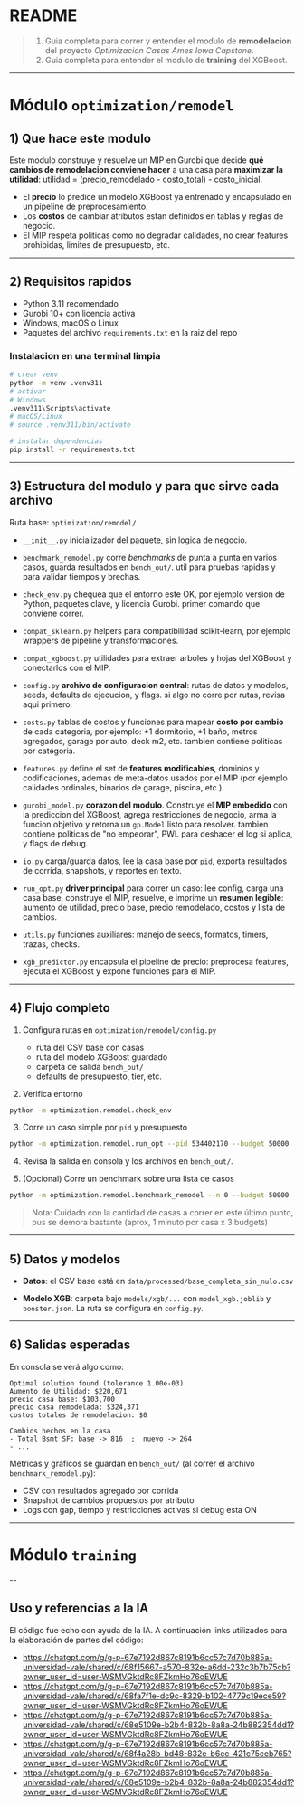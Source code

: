# README 

>1. Guia completa para correr y entender el modulo de **remodelacion** del proyecto *Optimizacion Casas Ames Iowa Capstone*.
>2. Guia completa para entender el modulo de **training** del XGBoost.
---
# Módulo `optimization/remodel`

## 1) Que hace este modulo

Este modulo construye y resuelve un MIP en Gurobi que decide **qué cambios de remodelacion conviene hacer** a una casa para **maximizar la utilidad**:
utilidad = (precio_remodelado - costo_total) - costo_inicial.

* El **precio** lo predice un modelo XGBoost ya entrenado y encapsulado en un pipeline de preprocesamiento.
* Los **costos** de cambiar atributos estan definidos en tablas y reglas de negocio.
* El MIP respeta politicas como no degradar calidades, no crear features prohibidas, limites de presupuesto, etc.

---

## 2) Requisitos rapidos

* Python 3.11 recomendado
* Gurobi 10+ con licencia activa
* Windows, macOS o Linux
* Paquetes del archivo `requirements.txt` en la raiz del repo

### Instalacion en una terminal limpia

```bash
# crear venv
python -m venv .venv311
# activar
# Windows
.venv311\Scripts\activate
# macOS/Linux
# source .venv311/bin/activate

# instalar dependencias
pip install -r requirements.txt
```
---

## 3) Estructura del modulo y para que sirve cada archivo

Ruta base: `optimization/remodel/`

* `__init__.py`
  inicializador del paquete, sin logica de negocio.

* `benchmark_remodel.py`
  corre *benchmarks* de punta a punta en varios casos, guarda resultados en `bench_out/`.
  util para pruebas rapidas y para validar tiempos y brechas.

* `check_env.py`
  chequea que el entorno este OK, por ejemplo version de Python, paquetes clave, y licencia Gurobi.
  primer comando que conviene correr.

* `compat_sklearn.py`
  helpers para compatibilidad scikit-learn, por ejemplo wrappers de pipeline y transformaciones.

* `compat_xgboost.py`
  utilidades para extraer arboles y hojas del XGBoost y conectarlos con el MIP.

* `config.py`
  **archivo de configuracion central**: rutas de datos y modelos, seeds, defaults de ejecucion, y flags.
  si algo no corre por rutas, revisa aqui primero.

* `costs.py`
  tablas de costos y funciones para mapear **costo por cambio** de cada categoria, por ejemplo:
  +1 dormitorio, +1 baño, metros agregados, garage por auto, deck m2, etc.
  tambien contiene politicas por categoria.

* `features.py`
  define el set de **features modificables**, dominios y codificaciones, ademas de meta-datos usados por el MIP
  (por ejemplo calidades ordinales, binarios de garage, piscina, etc.).

* `gurobi_model.py`
  **corazon del modulo**. Construye el **MIP embedido** con la prediccion del XGBoost, agrega restricciones de negocio,
  arma la funcion objetivo y retorna un `gp.Model` listo para resolver.
  tambien contiene politicas de "no empeorar", PWL para deshacer el log si aplica, y flags de debug.

* `io.py`
  carga/guarda datos, lee la casa base por `pid`, exporta resultados de corrida, snapshots, y reportes en texto.

* `run_opt.py`
  **driver principal** para correr un caso: lee config, carga una casa base, construye el MIP, resuelve,
  e imprime un **resumen legible**: aumento de utilidad, precio base, precio remodelado, costos y lista de cambios.

* `utils.py`
  funciones auxiliares: manejo de seeds, formatos, timers, trazas, checks.

* `xgb_predictor.py`
  encapsula el pipeline de precio: preprocesa features, ejecuta el XGBoost y expone funciones para el MIP.

---

## 4) Flujo completo 

1. Configura rutas en `optimization/remodel/config.py`

   * ruta del CSV base con casas
   * ruta del modelo XGBoost guardado
   * carpeta de salida `bench_out/`
   * defaults de presupuesto, tier, etc.

2. Verifica entorno

```bash
python -m optimization.remodel.check_env
```

3. Corre un caso simple por `pid` y presupuesto

```bash
python -m optimization.remodel.run_opt --pid 534402170 --budget 50000
```

4. Revisa la salida en consola y los archivos en `bench_out/`.

5. (Opcional) Corre un benchmark sobre una lista de casos

```bash
python -m optimization.remodel.benchmark_remodel --n 0 --budget 50000
```

> Nota: Cuidado con la cantidad de casas a correr en este último punto, pus se demora bastante (aprox, 1 minuto por casa x 3 budgets)
---

## 5) Datos y modelos

* **Datos**: el CSV base está en    `data/processed/base_completa_sin_nulo.csv`

* **Modelo XGB**: carpeta bajo `models/xgb/...` con `model_xgb.joblib` y `booster.json`.
  La ruta se configura en `config.py`.

---

## 6) Salidas esperadas

En consola se verá algo como:

```
Optimal solution found (tolerance 1.00e-03)
Aumento de Utilidad: $220,671
precio casa base: $103,700
precio casa remodelada: $324,371
costos totales de remodelacion: $0

Cambios hechos en la casa
- Total Bsmt SF: base -> 816  ;  nuevo -> 264
- ...
```

Métricas y gráficos se guardan en `bench_out/` (al correr el archivo `benchmark_remodel.py`):

* CSV con resultados agregado por corrida
* Snapshot de cambios propuestos por atributo
* Logs con gap, tiempo y restricciones activas si debug esta ON

---
# Módulo `training`
--
##  Uso y referencias a la IA
El código fue echo con ayuda de la IA. A continuación links utilizados para la elaboración de partes del código:

* https://chatgpt.com/g/g-p-67e7192d867c8191b6cc57c7d70b885a-universidad-vale/shared/c/68f15667-a570-832e-a6dd-232c3b7b75cb?owner_user_id=user-WSMVGktdRc8FZkmHo76oEWUE
* https://chatgpt.com/g/g-p-67e7192d867c8191b6cc57c7d70b885a-universidad-vale/shared/c/68fa7f1e-dc9c-8329-b102-4779c19ece59?owner_user_id=user-WSMVGktdRc8FZkmHo76oEWUE
* https://chatgpt.com/g/g-p-67e7192d867c8191b6cc57c7d70b885a-universidad-vale/shared/c/68e5109e-b2b4-832b-8a8a-24b882354dd1?owner_user_id=user-WSMVGktdRc8FZkmHo76oEWUE
* https://chatgpt.com/g/g-p-67e7192d867c8191b6cc57c7d70b885a-universidad-vale/shared/c/68f4a28b-bd48-832e-b6ec-421c75ceb765?owner_user_id=user-WSMVGktdRc8FZkmHo76oEWUE
* https://chatgpt.com/g/g-p-67e7192d867c8191b6cc57c7d70b885a-universidad-vale/shared/c/68e5109e-b2b4-832b-8a8a-24b882354dd1?owner_user_id=user-WSMVGktdRc8FZkmHo76oEWUE
